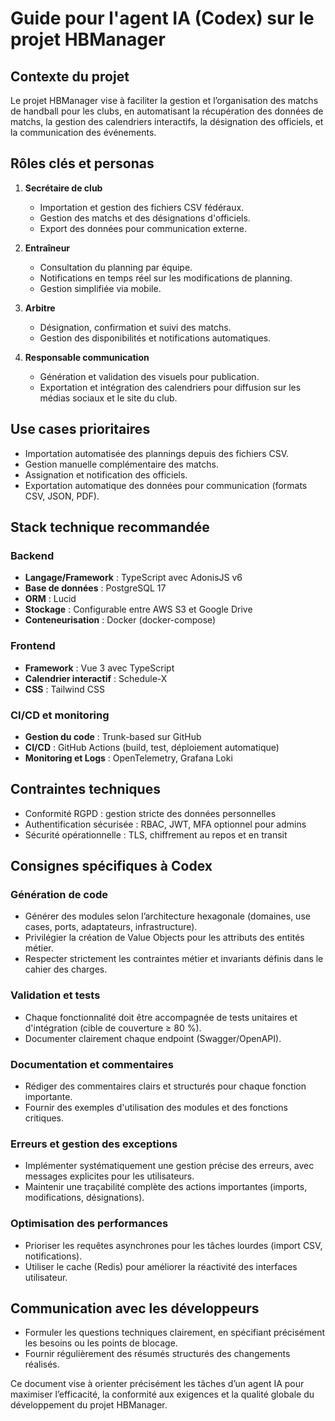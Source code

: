 # Guide pour l'agent IA (Codex) sur le projet HBManager

## Contexte du projet

Le projet HBManager vise à faciliter la gestion et l’organisation des matchs de handball pour les clubs, en automatisant la récupération des données de matchs, la gestion des calendriers interactifs, la désignation des officiels, et la communication des événements.

## Rôles clés et personas

1. **Secrétaire de club**

    * Importation et gestion des fichiers CSV fédéraux.
    * Gestion des matchs et des désignations d'officiels.
    * Export des données pour communication externe.

2. **Entraîneur**

    * Consultation du planning par équipe.
    * Notifications en temps réel sur les modifications de planning.
    * Gestion simplifiée via mobile.

3. **Arbitre**

    * Désignation, confirmation et suivi des matchs.
    * Gestion des disponibilités et notifications automatiques.

4. **Responsable communication**

    * Génération et validation des visuels pour publication.
    * Exportation et intégration des calendriers pour diffusion sur les médias sociaux et le site du club.

## Use cases prioritaires

* Importation automatisée des plannings depuis des fichiers CSV.
* Gestion manuelle complémentaire des matchs.
* Assignation et notification des officiels.
* Exportation automatique des données pour communication (formats CSV, JSON, PDF).

## Stack technique recommandée

### Backend

* **Langage/Framework** : TypeScript avec AdonisJS v6
* **Base de données** : PostgreSQL 17
* **ORM** : Lucid
* **Stockage** : Configurable entre AWS S3 et Google Drive
* **Conteneurisation** : Docker (docker-compose)

### Frontend

* **Framework** : Vue 3 avec TypeScript
* **Calendrier interactif** : Schedule-X
* **CSS** : Tailwind CSS

### CI/CD et monitoring

* **Gestion du code** : Trunk-based sur GitHub
* **CI/CD** : GitHub Actions (build, test, déploiement automatique)
* **Monitoring et Logs** : OpenTelemetry, Grafana Loki

## Contraintes techniques

* Conformité RGPD : gestion stricte des données personnelles
* Authentification sécurisée : RBAC, JWT, MFA optionnel pour admins
* Sécurité opérationnelle : TLS, chiffrement au repos et en transit

## Consignes spécifiques à Codex

### Génération de code

* Générer des modules selon l’architecture hexagonale (domaines, use cases, ports, adaptateurs, infrastructure).
* Privilégier la création de Value Objects pour les attributs des entités métier.
* Respecter strictement les contraintes métier et invariants définis dans le cahier des charges.

### Validation et tests

* Chaque fonctionnalité doit être accompagnée de tests unitaires et d'intégration (cible de couverture ≥ 80 %).
* Documenter clairement chaque endpoint (Swagger/OpenAPI).

### Documentation et commentaires

* Rédiger des commentaires clairs et structurés pour chaque fonction importante.
* Fournir des exemples d'utilisation des modules et des fonctions critiques.

### Erreurs et gestion des exceptions

* Implémenter systématiquement une gestion précise des erreurs, avec messages explicites pour les utilisateurs.
* Maintenir une traçabilité complète des actions importantes (imports, modifications, désignations).

### Optimisation des performances

* Prioriser les requêtes asynchrones pour les tâches lourdes (import CSV, notifications).
* Utiliser le cache (Redis) pour améliorer la réactivité des interfaces utilisateur.

## Communication avec les développeurs

* Formuler les questions techniques clairement, en spécifiant précisément les besoins ou les points de blocage.
* Fournir régulièrement des résumés structurés des changements réalisés.

Ce document vise à orienter précisément les tâches d’un agent IA pour maximiser l’efficacité, la conformité aux exigences et la qualité globale du développement du projet HBManager.
